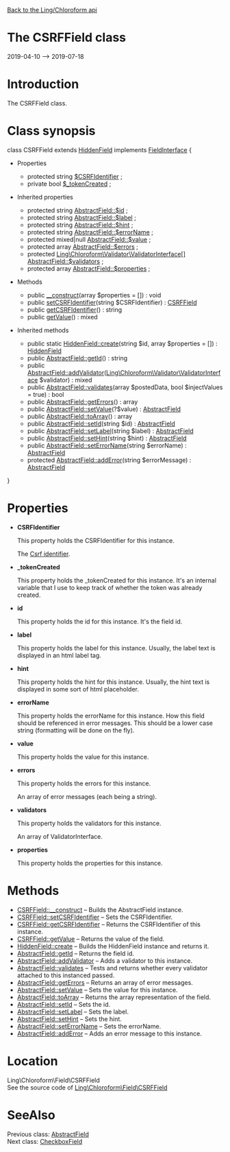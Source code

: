 [Back to the Ling/Chloroform api](https://github.com/lingtalfi/Chloroform/blob/master/doc/api/Ling/Chloroform.md)



The CSRFField class
================
2019-04-10 --> 2019-07-18






Introduction
============

The CSRFField class.



Class synopsis
==============


class <span class="pl-k">CSRFField</span> extends [HiddenField](https://github.com/lingtalfi/Chloroform/blob/master/doc/api/Ling/Chloroform/Field/HiddenField.md) implements [FieldInterface](https://github.com/lingtalfi/Chloroform/blob/master/doc/api/Ling/Chloroform/Field/FieldInterface.md) {

- Properties
    - protected string [$CSRFIdentifier](#property-CSRFIdentifier) ;
    - private bool [$_tokenCreated](#property-_tokenCreated) ;

- Inherited properties
    - protected string [AbstractField::$id](#property-id) ;
    - protected string [AbstractField::$label](#property-label) ;
    - protected string [AbstractField::$hint](#property-hint) ;
    - protected string [AbstractField::$errorName](#property-errorName) ;
    - protected mixed|null [AbstractField::$value](#property-value) ;
    - protected array [AbstractField::$errors](#property-errors) ;
    - protected [Ling\Chloroform\Validator\ValidatorInterface[]](https://github.com/lingtalfi/Chloroform/blob/master/doc/api/Ling/Chloroform/Validator/ValidatorInterface.md) [AbstractField::$validators](#property-validators) ;
    - protected array [AbstractField::$properties](#property-properties) ;

- Methods
    - public [__construct](https://github.com/lingtalfi/Chloroform/blob/master/doc/api/Ling/Chloroform/Field/CSRFField/__construct.md)(array $properties = []) : void
    - public [setCSRFIdentifier](https://github.com/lingtalfi/Chloroform/blob/master/doc/api/Ling/Chloroform/Field/CSRFField/setCSRFIdentifier.md)(string $CSRFIdentifier) : [CSRFField](https://github.com/lingtalfi/Chloroform/blob/master/doc/api/Ling/Chloroform/Field/CSRFField.md)
    - public [getCSRFIdentifier](https://github.com/lingtalfi/Chloroform/blob/master/doc/api/Ling/Chloroform/Field/CSRFField/getCSRFIdentifier.md)() : string
    - public [getValue](https://github.com/lingtalfi/Chloroform/blob/master/doc/api/Ling/Chloroform/Field/CSRFField/getValue.md)() : mixed

- Inherited methods
    - public static [HiddenField::create](https://github.com/lingtalfi/Chloroform/blob/master/doc/api/Ling/Chloroform/Field/HiddenField/create.md)(string $id, array $properties = []) : [HiddenField](https://github.com/lingtalfi/Chloroform/blob/master/doc/api/Ling/Chloroform/Field/HiddenField.md)
    - public [AbstractField::getId](https://github.com/lingtalfi/Chloroform/blob/master/doc/api/Ling/Chloroform/Field/AbstractField/getId.md)() : string
    - public [AbstractField::addValidator](https://github.com/lingtalfi/Chloroform/blob/master/doc/api/Ling/Chloroform/Field/AbstractField/addValidator.md)([Ling\Chloroform\Validator\ValidatorInterface](https://github.com/lingtalfi/Chloroform/blob/master/doc/api/Ling/Chloroform/Validator/ValidatorInterface.md) $validator) : mixed
    - public [AbstractField::validates](https://github.com/lingtalfi/Chloroform/blob/master/doc/api/Ling/Chloroform/Field/AbstractField/validates.md)(array $postedData, bool $injectValues = true) : bool
    - public [AbstractField::getErrors](https://github.com/lingtalfi/Chloroform/blob/master/doc/api/Ling/Chloroform/Field/AbstractField/getErrors.md)() : array
    - public [AbstractField::setValue](https://github.com/lingtalfi/Chloroform/blob/master/doc/api/Ling/Chloroform/Field/AbstractField/setValue.md)(?$value) : [AbstractField](https://github.com/lingtalfi/Chloroform/blob/master/doc/api/Ling/Chloroform/Field/AbstractField.md)
    - public [AbstractField::toArray](https://github.com/lingtalfi/Chloroform/blob/master/doc/api/Ling/Chloroform/Field/AbstractField/toArray.md)() : array
    - public [AbstractField::setId](https://github.com/lingtalfi/Chloroform/blob/master/doc/api/Ling/Chloroform/Field/AbstractField/setId.md)(string $id) : [AbstractField](https://github.com/lingtalfi/Chloroform/blob/master/doc/api/Ling/Chloroform/Field/AbstractField.md)
    - public [AbstractField::setLabel](https://github.com/lingtalfi/Chloroform/blob/master/doc/api/Ling/Chloroform/Field/AbstractField/setLabel.md)(string $label) : [AbstractField](https://github.com/lingtalfi/Chloroform/blob/master/doc/api/Ling/Chloroform/Field/AbstractField.md)
    - public [AbstractField::setHint](https://github.com/lingtalfi/Chloroform/blob/master/doc/api/Ling/Chloroform/Field/AbstractField/setHint.md)(string $hint) : [AbstractField](https://github.com/lingtalfi/Chloroform/blob/master/doc/api/Ling/Chloroform/Field/AbstractField.md)
    - public [AbstractField::setErrorName](https://github.com/lingtalfi/Chloroform/blob/master/doc/api/Ling/Chloroform/Field/AbstractField/setErrorName.md)(string $errorName) : [AbstractField](https://github.com/lingtalfi/Chloroform/blob/master/doc/api/Ling/Chloroform/Field/AbstractField.md)
    - protected [AbstractField::addError](https://github.com/lingtalfi/Chloroform/blob/master/doc/api/Ling/Chloroform/Field/AbstractField/addError.md)(string $errorMessage) : [AbstractField](https://github.com/lingtalfi/Chloroform/blob/master/doc/api/Ling/Chloroform/Field/AbstractField.md)

}




Properties
=============

- <span id="property-CSRFIdentifier"><b>CSRFIdentifier</b></span>

    This property holds the CSRFIdentifier for this instance.
    
    The [Csrf identifier](https://github.com/lingtalfi/CSRFTools#a-quick-word-about-concurrent-csrf-tokens).
    
    

- <span id="property-_tokenCreated"><b>_tokenCreated</b></span>

    This property holds the _tokenCreated for this instance.
    It's an internal variable that I use to keep track of whether the token
    was already created.
    
    

- <span id="property-id"><b>id</b></span>

    This property holds the id for this instance.
    It's the field id.
    
    

- <span id="property-label"><b>label</b></span>

    This property holds the label for this instance.
    Usually, the label text is displayed in an html label tag.
    
    

- <span id="property-hint"><b>hint</b></span>

    This property holds the hint for this instance.
    Usually, the hint text is displayed in some sort of html placeholder.
    
    

- <span id="property-errorName"><b>errorName</b></span>

    This property holds the errorName for this instance.
    How this field should be referenced in error messages.
    This should be a lower case string (formatting will be done on the fly).
    
    

- <span id="property-value"><b>value</b></span>

    This property holds the value for this instance.
    
    

- <span id="property-errors"><b>errors</b></span>

    This property holds the errors for this instance.
    
    An array of error messages (each being a string).
    
    

- <span id="property-validators"><b>validators</b></span>

    This property holds the validators for this instance.
    
    An array of ValidatorInterface.
    
    

- <span id="property-properties"><b>properties</b></span>

    This property holds the properties for this instance.
    
    



Methods
==============

- [CSRFField::__construct](https://github.com/lingtalfi/Chloroform/blob/master/doc/api/Ling/Chloroform/Field/CSRFField/__construct.md) &ndash; Builds the AbstractField instance.
- [CSRFField::setCSRFIdentifier](https://github.com/lingtalfi/Chloroform/blob/master/doc/api/Ling/Chloroform/Field/CSRFField/setCSRFIdentifier.md) &ndash; Sets the CSRFIdentifier.
- [CSRFField::getCSRFIdentifier](https://github.com/lingtalfi/Chloroform/blob/master/doc/api/Ling/Chloroform/Field/CSRFField/getCSRFIdentifier.md) &ndash; Returns the CSRFIdentifier of this instance.
- [CSRFField::getValue](https://github.com/lingtalfi/Chloroform/blob/master/doc/api/Ling/Chloroform/Field/CSRFField/getValue.md) &ndash; Returns the value of the field.
- [HiddenField::create](https://github.com/lingtalfi/Chloroform/blob/master/doc/api/Ling/Chloroform/Field/HiddenField/create.md) &ndash; Builds the HiddenField instance and returns it.
- [AbstractField::getId](https://github.com/lingtalfi/Chloroform/blob/master/doc/api/Ling/Chloroform/Field/AbstractField/getId.md) &ndash; Returns the field id.
- [AbstractField::addValidator](https://github.com/lingtalfi/Chloroform/blob/master/doc/api/Ling/Chloroform/Field/AbstractField/addValidator.md) &ndash; Adds a validator to this instance.
- [AbstractField::validates](https://github.com/lingtalfi/Chloroform/blob/master/doc/api/Ling/Chloroform/Field/AbstractField/validates.md) &ndash; Tests and returns whether every validator attached to this instanced passed.
- [AbstractField::getErrors](https://github.com/lingtalfi/Chloroform/blob/master/doc/api/Ling/Chloroform/Field/AbstractField/getErrors.md) &ndash; Returns an array of error messages.
- [AbstractField::setValue](https://github.com/lingtalfi/Chloroform/blob/master/doc/api/Ling/Chloroform/Field/AbstractField/setValue.md) &ndash; Sets the value for this instance.
- [AbstractField::toArray](https://github.com/lingtalfi/Chloroform/blob/master/doc/api/Ling/Chloroform/Field/AbstractField/toArray.md) &ndash; Returns the array representation of the field.
- [AbstractField::setId](https://github.com/lingtalfi/Chloroform/blob/master/doc/api/Ling/Chloroform/Field/AbstractField/setId.md) &ndash; Sets the id.
- [AbstractField::setLabel](https://github.com/lingtalfi/Chloroform/blob/master/doc/api/Ling/Chloroform/Field/AbstractField/setLabel.md) &ndash; Sets the label.
- [AbstractField::setHint](https://github.com/lingtalfi/Chloroform/blob/master/doc/api/Ling/Chloroform/Field/AbstractField/setHint.md) &ndash; Sets the hint.
- [AbstractField::setErrorName](https://github.com/lingtalfi/Chloroform/blob/master/doc/api/Ling/Chloroform/Field/AbstractField/setErrorName.md) &ndash; Sets the errorName.
- [AbstractField::addError](https://github.com/lingtalfi/Chloroform/blob/master/doc/api/Ling/Chloroform/Field/AbstractField/addError.md) &ndash; Adds an error message to this instance.





Location
=============
Ling\Chloroform\Field\CSRFField<br>
See the source code of [Ling\Chloroform\Field\CSRFField](https://github.com/lingtalfi/Chloroform/blob/master/Field/CSRFField.php)



SeeAlso
==============
Previous class: [AbstractField](https://github.com/lingtalfi/Chloroform/blob/master/doc/api/Ling/Chloroform/Field/AbstractField.md)<br>Next class: [CheckboxField](https://github.com/lingtalfi/Chloroform/blob/master/doc/api/Ling/Chloroform/Field/CheckboxField.md)<br>

